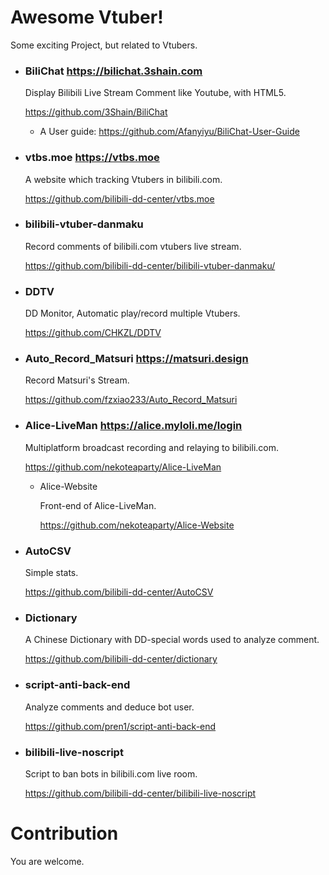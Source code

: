 # Awesome Vtuber!

Some exciting Project, but related to Vtubers.

* ### BiliChat <https://bilichat.3shain.com>

  Display Bilibili Live Stream Comment like Youtube, with HTML5.

  <https://github.com/3Shain/BiliChat>

  * A User guide: <https://github.com/Afanyiyu/BiliChat-User-Guide>

* ### vtbs.moe <https://vtbs.moe>

  A website which tracking  Vtubers in bilibili.com.

  <https://github.com/bilibili-dd-center/vtbs.moe>

* ### bilibili-vtuber-danmaku

  Record comments of bilibili.com vtubers live stream.

  <https://github.com/bilibili-dd-center/bilibili-vtuber-danmaku/>

* ### DDTV

  DD Monitor, Automatic play/record multiple Vtubers.

  <https://github.com/CHKZL/DDTV>

* ### Auto_Record_Matsuri <https://matsuri.design>

  Record Matsuri's Stream.

  <https://github.com/fzxiao233/Auto_Record_Matsuri>

* ### Alice-LiveMan <https://alice.myloli.me/login>

  Multiplatform broadcast recording and relaying to bilibili.com.

  <https://github.com/nekoteaparty/Alice-LiveMan>

  * Alice-Website

    Front-end of Alice-LiveMan.

    https://github.com/nekoteaparty/Alice-Website

* ### AutoCSV

  Simple stats.

  <https://github.com/bilibili-dd-center/AutoCSV>

* ### Dictionary

  A Chinese Dictionary with DD-special words used to analyze comment.

  <https://github.com/bilibili-dd-center/dictionary>

* ### script-anti-back-end

  Analyze comments and deduce bot user.

  <https://github.com/pren1/script-anti-back-end>

* ### bilibili-live-noscript

  Script to ban bots in bilibili.com live room.

  <https://github.com/bilibili-dd-center/bilibili-live-noscript>

# Contribution

You are welcome.